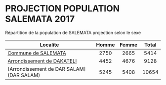 # PROJECTION POPULATION SALEMATA 2017
	
Répartition de la population de SALEMATA projection selon le sexe
	
| Localite  | Homme | Femme | Total |
| --------- |:-----:|:-----:|:-----:|
| [Commune de SALEMATA](SALEMATA) | 2750 | 2665 | 5414 |
| [Arrondissement de DAKATELI](DAKATELI) | 4452 | 4676 | 9128 |
| [Arrondissement de DAR SALAM](DAR SALAM) | 5245 | 5408 | 10654 |
